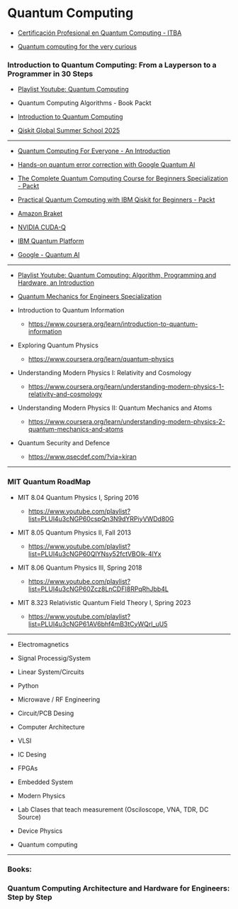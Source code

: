 # Quantum Computing

- [Certificación Profesional en Quantum Computing - ITBA](./QuantumComputing_ITBA/README.md)

- [Quantum computing for the very curious](https://quantum.country/qcvc)

### Introduction to Quantum Computing: From a Layperson to a Programmer in 30 Steps 

- [Playlist Youtube: Quantum Computing](https://www.youtube.com/playlist?list=PLnK6MrIqGXsJfcBdppW3CKJ858zR8P4eP)

- Quantum Computing Algorithms - Book Packt

- [Introduction to Quantum Computing](https://github.com/hywong2/Intro_to_Quantum_Computing)

- [Qiskit Global Summer School 2025](https://www.youtube.com/playlist?list=PLOFEBzvs-VvoIfbpOb_geVnwFmbW6ij0m)

_____ 
- [Quantum Computing For Everyone - An Introduction](https://www.coursera.org/learn/quantum-computing-for-everyone-an-introduction)

- [Hands-on quantum error correction with Google Quantum AI](https://www.coursera.org/programs/plan-bronce-2024-24k-msv68/learn/quantum-error-correction)

- [The Complete Quantum Computing Course for Beginners Specialization - Packt](https://www.coursera.org/specializations/packt-the-complete-quantum-computing-course-for-beginners)
- [Practical Quantum Computing with IBM Qiskit for Beginners - Packt](https://www.coursera.org/learn/packt-beginners-guide-to-practical-quantum-computing-with-ibm-qiskit-w6mos)

- [Amazon Braket](https://aws.amazon.com/es/braket/)
- [NVIDIA CUDA-Q](https://nvidia.github.io/cuda-quantum/latest/using/quick_start.html)
- [IBM Quantum Platform](https://quantum.cloud.ibm.com/learning/es) 
- [Google - Quantum AI](https://quantumai.google/cirq)
_____ 

- [Playlist Youtube: Quantum Computing: Algorithm, Programming and Hardware, an Introduction](https://www.youtube.com/playlist?list=PLnK6MrIqGXsL1KShnocSdwNSiKnBodpie)

- [Quantum Mechanics for Engineers Specialization](https://www.coursera.org/specializations/quantum-mechanics-for-engineers)

- Introduction to Quantum Information
  - https://www.coursera.org/learn/introduction-to-quantum-information

- Exploring Quantum Physics
  - https://www.coursera.org/learn/quantum-physics

- Understanding Modern Physics I: Relativity and Cosmology
  - https://www.coursera.org/learn/understanding-modern-physics-1-relativity-and-cosmology

- Understanding Modern Physics II: Quantum Mechanics and Atoms
  - https://www.coursera.org/learn/understanding-modern-physics-2-quantum-mechanics-and-atoms

- Quantum Security and Defence
  - https://www.qsecdef.com/?via=kiran

_____ 
### MIT Quantum RoadMap

- MIT 8.04 Quantum Physics I, Spring 2016
  - https://www.youtube.com/playlist?list=PLUl4u3cNGP60cspQn3N9dYRPiyVWDd80G

- MIT 8.05 Quantum Physics II, Fall 2013
  - https://www.youtube.com/playlist?list=PLUl4u3cNGP60QlYNsy52fctVBOlk-4lYx

- MIT 8.06 Quantum Physics III, Spring 2018
  - https://www.youtube.com/playlist?list=PLUl4u3cNGP60Zcz8LnCDFI8RPqRhJbb4L
 
- MIT 8.323 Relativistic Quantum Field Theory I, Spring 2023
  - https://www.youtube.com/playlist?list=PLUl4u3cNGP61AV6bhf4mB3tCyWQrI_uU5

_____ 

- Electromagnetics
- Signal Processig/System
- Linear System/Circuits
- Python
- Microwave / RF Engineering
- Circuit/PCB Desing 
- Computer Architecture
- VLSI
- IC Desing
- FPGAs
- Embedded System

- Modern Physics
- Lab Clases that teach measurement (Osciloscope, VNA, TDR, DC Source)
- Device Physics
- Quantum computing 

_____ 
### Books: 

### Quantum Computing Architecture and Hardware for Engineers: Step by Step
